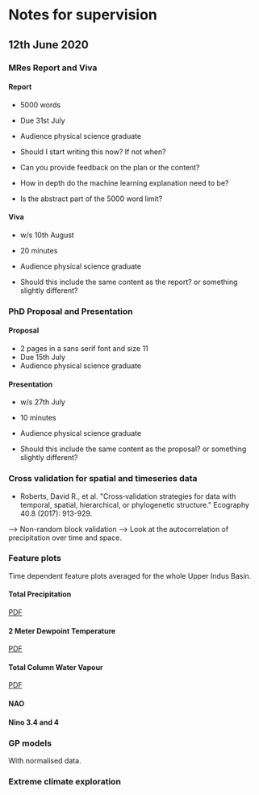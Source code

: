 # Notes for supervision

## 12th June 2020

### MRes Report and Viva

#### Report

* 5000 words
* Due 31st July
* Audience physical science graduate

* Should I start writing this now? If not when?
* Can you provide feedback on the plan or the content?
* How in depth do the machine learning explanation need to be?
* Is the abstract part of the 5000 word limit?

#### Viva

* w/s 10th August
* 20 minutes
* Audience physical science graduate

* Should this include the same content as the report? or something slightly different?

### PhD Proposal and Presentation

#### Proposal

* 2 pages in a sans serif font and size 11
* Due 15th July
* Audience physical science graduate

#### Presentation

* w/s 27th July
* 10 minutes
* Audience physical science graduate

* Should this include the same content as the proposal? or something slightly different?

### Cross validation for spatial and timeseries data

* Roberts, David R., et al. "Cross‐validation strategies for data with temporal, spatial, hierarchical, or phylogenetic structure." Ecography 40.8 (2017): 913-929.

--> Non-random block validation
--> Look at the autocorrelation of precipitation over time and space.

### Feature plots

Time dependent feature plots averaged for the whole Upper Indus Basin.

#### Total Precipitation

[PDF](https://dl.dropboxusercontent.com/s/telbohk3r30bb6q/Screenshot%202020-06-08%20at%2019.39.55.png?dl=0)

#### 2 Meter Dewpoint Temperature

[PDF](https://dl.dropboxusercontent.com/s/tnsnik5krfbbw9s/Screenshot%202020-06-08%20at%2019.37.49.png?dl=0)

#### Total Column Water Vapour

[PDF](https://dl.dropboxusercontent.com/s/gep4avb73qhx2p6/Screenshot%202020-06-08%20at%2020.05.50.png?dl=0)

#### NAO

#### Nino 3.4 and 4

### GP models

With normalised data. 

### Extreme climate exploration
